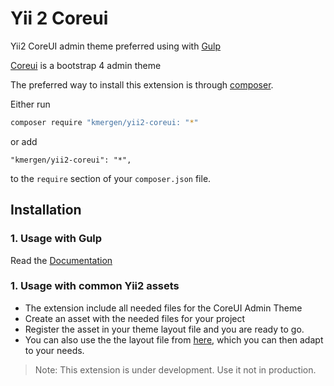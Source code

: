 # Yii 2 Coreui

Yii2 CoreUI admin theme preferred using with [Gulp](https://gulpjs.com)

[Coreui](https://coreui.io) is a bootstrap 4 admin theme

The preferred way to install this extension is through [composer](https://getcomposer.org/).

Either run

```bash
composer require "kmergen/yii2-coreui: "*"
```

or add

```
"kmergen/yii2-coreui": "*",
```

to the `require` section of your `composer.json` file.

## Installation

### 1. Usage with Gulp

Read the [Documentation](https://github.com/kmergen/yii2-coreui-gulp)

### 1. Usage with common Yii2 assets

- The extension include all needed files for the CoreUI Admin Theme
- Create an asset with the needed files for your project
- Register the asset in your theme layout file and you are ready to go.
- You can also use the the layout file from [here](https://github.com/kmergen/yii2-coreui-gulp), which you can then adapt to your needs.


> Note: This extension is under development. Use it not in production.

